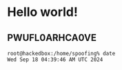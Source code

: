# Hello world!
PWUFL0ARHCA0VE
---
```
root@hackedbox:/home/spoofing% date
Wed Sep 18 04:39:46 AM UTC 2024
```
